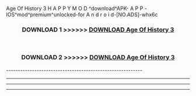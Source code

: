  Age Of History 3  H A P P Y M O D ^download^APK- A P P -IOS^mod^premium^unlocked-for A n d r o i d-[NO.ADS]-whx6c



<div align="center">

<h3>DOWNLOAD 1 >>>>>> <a href="https://en-mod.web.app/?en= Age Of History 3 ">DOWNLOAD Age Of History 3  </a></h3><br>

<h3>DOWNLOAD 2 >>>>>> <a href="https://en-mod.web.app/?en= Age Of History 3 ">DOWNLOAD Age Of History 3  </a></h3>

</div>
----------------------------------------------------------

----------------------------------------------------------

----------------------------------------------------------

----------------------------------------------------------



